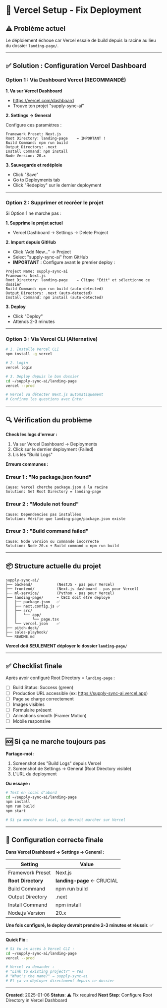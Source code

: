 # 🚀 Vercel Setup - Fix Deployment

## ⚠️ Problème actuel

Le déploiement échoue car Vercel essaie de build depuis la racine au lieu du dossier `landing-page/`.

---

## ✅ Solution : Configuration Vercel Dashboard

### Option 1 : Via Dashboard Vercel (RECOMMANDÉ)

**1. Va sur Vercel Dashboard**
- https://vercel.com/dashboard
- Trouve ton projet "supply-sync-ai"

**2. Settings → General**

Configure ces paramètres :

```
Framework Preset: Next.js
Root Directory: landing-page    ← IMPORTANT !
Build Command: npm run build
Output Directory: .next
Install Command: npm install
Node Version: 20.x
```

**3. Sauvegarde et redéploie**
- Click "Save"
- Go to Deployments tab
- Click "Redeploy" sur le dernier deployment

---

### Option 2 : Supprimer et recréer le projet

Si Option 1 ne marche pas :

**1. Supprime le projet actuel**
- Vercel Dashboard → Settings → Delete Project

**2. Import depuis GitHub**
- Click "Add New..." → Project
- Select "supply-sync-ai" from GitHub
- **IMPORTANT** : Configure avant le premier deploy :

```
Project Name: supply-sync-ai
Framework: Next.js
Root Directory: landing-page    ← Clique "Edit" et sélectionne ce dossier
Build Command: npm run build (auto-detected)
Output Directory: .next (auto-detected)
Install Command: npm install (auto-detected)
```

**3. Deploy**
- Click "Deploy"
- Attends 2-3 minutes

---

### Option 3 : Via Vercel CLI (Alternative)

```bash
# 1. Installe Vercel CLI
npm install -g vercel

# 2. Login
vercel login

# 3. Deploy depuis le bon dossier
cd ~/supply-sync-ai/landing-page
vercel --prod

# Vercel va détecter Next.js automatiquement
# Confirme les questions avec Enter
```

---

## 🔍 Vérification du problème

**Check les logs d'erreur :**

1. Va sur Vercel Dashboard → Deployments
2. Click sur le dernier deployment (Failed)
3. Lis les "Build Logs"

**Erreurs communes :**

### Erreur 1 : "No package.json found"
```
Cause: Vercel cherche package.json à la racine
Solution: Set Root Directory = landing-page
```

### Erreur 2 : "Module not found"
```
Cause: Dependencies pas installées
Solution: Vérifie que landing-page/package.json existe
```

### Erreur 3 : "Build command failed"
```
Cause: Node version ou commande incorrecte
Solution: Node 20.x + Build command = npm run build
```

---

## 📦 Structure actuelle du projet

```
supply-sync-ai/
├── backend/           (NestJS - pas pour Vercel)
├── frontend/          (Next.js dashboard - pas pour Vercel)
├── ml-service/        (Python - pas pour Vercel)
├── landing-page/      ← CECI doit être déployé
│   ├── package.json   ✅
│   ├── next.config.js ✅
│   ├── src/
│   │   └── app/
│   │       └── page.tsx
│   └── vercel.json    ✅
├── pitch-deck/
├── sales-playbook/
└── README.md
```

**Vercel doit SEULEMENT déployer le dossier `landing-page/`**

---

## ✅ Checklist finale

Après avoir configuré Root Directory = `landing-page` :

- [ ] Build Status: Success (green)
- [ ] Production URL accessible (ex: https://supply-sync-ai.vercel.app)
- [ ] Page se charge correctement
- [ ] Images visibles
- [ ] Formulaire présent
- [ ] Animations smooth (Framer Motion)
- [ ] Mobile responsive

---

## 🆘 Si ça ne marche toujours pas

**Partage-moi :**
1. Screenshot des "Build Logs" depuis Vercel
2. Screenshot de Settings → General (Root Directory visible)
3. L'URL du deployment

**Ou essaye :**

```bash
# Test en local d'abord
cd ~/supply-sync-ai/landing-page
npm install
npm run build
npm start

# Si ça marche en local, ça devrait marcher sur Vercel
```

---

## 🎯 Configuration correcte finale

**Dans Vercel Dashboard → Settings → General :**

| Setting | Value |
|---------|-------|
| Framework Preset | Next.js |
| **Root Directory** | **landing-page** ← CRUCIAL |
| Build Command | npm run build |
| Output Directory | .next |
| Install Command | npm install |
| Node.js Version | 20.x |

**Une fois configuré, le deploy devrait prendre 2-3 minutes et réussir.** ✅

---

**Quick Fix :**

```bash
# Si tu as accès à Vercel CLI :
cd ~/supply-sync-ai/landing-page
vercel --prod

# Vercel va demander :
# "Link to existing project?" → Yes
# "What's the name?" → supply-sync-ai
# Et ça va déployer directement depuis ce dossier
```

---

**Created**: 2025-01-06
**Status**: ⚠️ Fix required
**Next Step**: Configure Root Directory in Vercel Dashboard
